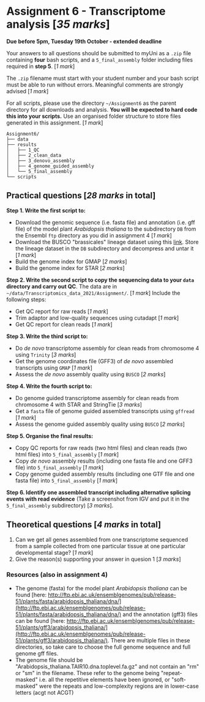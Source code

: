 # Assignment 6 - Transcriptome analysis [*35 marks*]

**Due before 5pm, Tuesday 19th October - extended deadline**

Your answers to all questions should be submitted to myUni as a `.zip` file containing **four** bash scripts, and a `5_final_assembly` folder including files required in **step 5**. [*1 mark*]

The `.zip` filename must start with your student number and your bash script must be able to run without errors.
Meaningful comments are strongly advised [*1 mark*]

For all scripts, please use the directory `~/Assignment6` as the parent directory for all downloads and analysis. 
**You will be expected to hard code this into your scripts.**
Use an organised folder structure to store files generated in this assignment. [*1 mark*]

```
Assignment6/
├── data
├── results
│   ├── 1_QC
│   ├── 2_clean_data
│   ├── 3_denovo_assembly
│   ├── 4_genome_guided_assembly
│   └── 5_final_assembly
└── scripts
```

## Practical questions [*28 marks* in total]

__Step 1. Write the first script to:__

+ Download the genomic sequence (i.e. fasta file) and annotation (i.e. gff file) of the model plant _Arabidopsis thaliana_ to the subdirectory `DB` from the Ensembl `ftp` directory as you did in assignment 4 [*1 mark*]
+ Download the BUSCO "brassicales" lineage dataset using this [link](https://busco-data.ezlab.org/v5/data/lineages/brassicales_odb10.2020-08-05.tar.gz). Store the lineage dataset in the `DB` subdirectory and decompress and untar it [*1 mark*] 
+ Build the genome index for GMAP [*2 marks*]
+ Build the genome index for STAR [*2 marks*]

__Step 2. Write the second script to copy the sequencing data to your `data` directory  and carry out QC__. The data are in `~/data/Transcriptomics_data_2021/Assignment/`. [*1 mark*] Include the following steps:

+ Get QC report for raw reads [*1 mark*]
+ Trim adaptor and low-quality sequences using cutadapt [*1 mark*]
+ Get QC report for clean reads [*1 mark*]

__Step 3. Write the third script to:__

+ Do _de novo_ transcriptome assembly for clean reads from chromosome 4 using `Trinity` [*3 marks*]
+ Get the genome coordinates file (GFF3) of _de novo_ assembled transcripts using `GMAP` [*1 mark*]
+ Assess the _de novo_ assembly quality using `BUSCO` [*2 marks*]

__Step 4. Write the fourth script to:__

+ Do genome guided transcriptome assembly for clean reads from chromosome 4 with STAR and StringTie [*3 marks*]
+ Get a `fasta` file of genome guided assembled transcripts using `gffread` [*1 mark*]
+ Assess the genome guided assembly quality using `BUSCO` [*2 marks*]

__Step 5. Organise the final results:__

+ Copy QC reports for raw reads (two html files) and clean reads (two html files) into `5_final_assembly` [*1 mark*]
+ Copy _de novo_ assembly results (including one fasta file and one GFF3 file) into `5_final_assembly` [*1 mark*]
+ Copy genome guided assembly results (including one GTF file and one fasta file) into `5_final_assembly` [*1 mark*]

__Step 6. Identify one assembled transcript including alternative splicing events with read evidence__ (Take a screenshot from IGV and put it in the `5_final_assembly` subdirectory) [*3 marks*].

## Theoretical questions [*4 marks* in total]

1. Can we get all genes assembled from one transcriptome sequenced from a sample collected from one particular tissue at one particular developmental stage? [*1 mark*]
2. Give the reason(s) supporting your answer in quesion 1 [*3 marks*]

### Resources (also in assignment 4)

+ The genome (fasta) for the model plant _Arabidopsis thaliana_ can be found [here: http://ftp.ebi.ac.uk/ensemblgenomes/pub/release-51/plants/fasta/arabidopsis_thaliana/dna/](http://ftp.ebi.ac.uk/ensemblgenomes/pub/release-51/plants/fasta/arabidopsis_thaliana/dna/) and the annotation (gff3) files can be found [here: http://ftp.ebi.ac.uk/ensemblgenomes/pub/release-51/plants/gff3/arabidopsis_thaliana/](http://ftp.ebi.ac.uk/ensemblgenomes/pub/release-51/plants/gff3/arabidopsis_thaliana/). There are multiple files in these directories, so take care to choose the full genome sequence and full genome gff files.
+ The genome file should be "Arabidopsis_thaliana.TAIR10.dna.toplevel.fa.gz" and not contain an "rm" or "sm" in the filename. These refer to the genome being "repeat-masked" i.e. all the repetitive elements have been ignored, or "soft-masked" were the repeats and low-complexity regions are in lower-case letters (acgt not ACGT)

